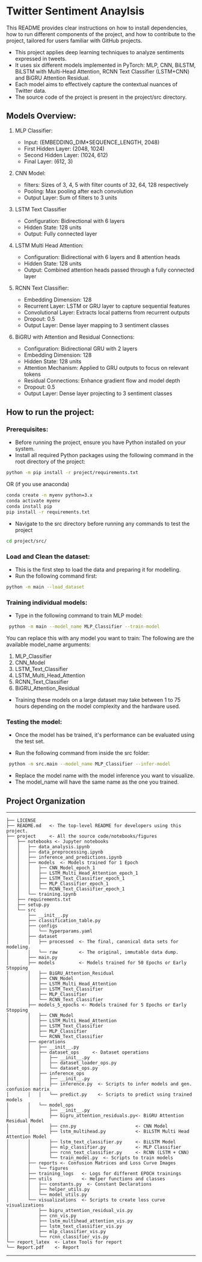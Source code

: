 # Twitter Sentiment Anaylsis

This README provides clear instructions on how to install dependencies, how to run different components of the project, and how to contribute to the project, tailored for users familiar with GitHub projects.

- This project applies deep learning techniques to analyze sentiments expressed in tweets. 
- It uses six different models implemented in PyTorch: MLP, CNN, BiLSTM, BiLSTM with Multi-Head Attention, RCNN Text Classifier (LSTM+CNN) and BiGRU Attention Residual. 
- Each model aims to effectively capture the contextual nuances of Twitter data. 
- The source code of the project is present in the project/src directory.

## Models Overview:

1. MLP Classifier:
    - Input: (EMBEDDING_DIM*SEQUENCE_LENGTH, 2048)
    - First Hidden Layer: (2048, 1024)
    - Second Hidden Layer: (1024, 612)
    - Final Layer: (612, 3)
2. CNN Model:
    - filters:  Sizes of 3, 4, 5 with filter counts of 32, 64, 128 respectively
    - Pooling: Max pooling after each convolution
    - Output Layer: Sum of filters to 3 units

3. LSTM Text Classifier
    - Configuration: Bidirectional with 6 layers
    - Hidden State: 128 units
    - Output: Fully connected layer

4. LSTM Multi Head Attention:
    - Configuration: Bidirectional with 6 layers and 8 attention heads
    - Hidden State: 128 units
    - Output: Combined attention heads passed through a fully connected layer

5. RCNN Text Classifier:
    - Embedding Dimension: 128
    - Recurrent Layer: LSTM or GRU layer to capture sequential features
    - Convolutional Layer: Extracts local patterns from recurrent outputs
    - Dropout: 0.5
    - Output Layer: Dense layer mapping to 3 sentiment classes

6. BiGRU with Attention and Residual Connections:
    - Configuration: Bidirectional GRU with 2 layers
    - Embedding Dimension: 128
    - Hidden State: 128 units
    - Attention Mechanism: Applied to GRU outputs to focus on relevant tokens
    - Residual Connections: Enhance gradient flow and model depth
    - Dropout: 0.5
    - Output Layer: Dense layer projecting to 3 sentiment classes 

## How to run the project:

### Prerequisites:
- Before running the project, ensure you have Python installed on your system. 
- Install all required Python packages using the following command in the root directory of the project:
```bash
python -m pip install -r project/requirements.txt
```
OR (if you use anaconda)
```bash
conda create -n myenv python=3.x
conda activate myenv
conda install pip
pip install -r requirements.txt
```

- Navigate to the src directory before running any commands to test the project
```bash
cd project/src/
```

### Load and Clean the dataset:

- This is the first step to load the data and preparing it for modelling. 
- Run the following command first:
```bash
python -m main --load_dataset
```

### Training individual models:
- Type in the following command to train MLP model:
```bash
 python -m main --model_name MLP_Classifier --train-model
```
You can replace this with any model you want to train:
The following are the available model_name arguments:
1. MLP_Classifier
2. CNN_Model
3. LSTM_Text_Classifier
4. LSTM_Multi_Head_Attention
5. RCNN_Text_Classifier
6. BiGRU_Attention_Residual

- Training these models on a large dataset may take between 1 to 75 hours depending on the model complexity and the hardware used.

### Testing the model:

- Once the model has be trained, it's performance can be evaluated using the test set. 

- Run the following command from inside the src folder:
```bash
 python -m src.main --model_name MLP_Classifier --infer-model
```
- Replace the model name with the model inference you want to visualize. 
- The model_name will have the same name as the one you trained.

## Project Organization
------------

    ├── LICENSE
    ├── README.md   <- The top-level README for developers using this project.
    ├── project     <- All the source code/notebooks/figures
    │   ├── notebooks <- Jupyter notebooks
    │   │   ├── data_analysis.ipynb
    │   │   ├── data_preprocessing.ipynb
    │   │   ├── inference_and_predictions.ipynb
    │   │   ├── models  <- Models trained for 1 Epoch
    │   │   │   ├── CNN_Model_epoch_1
    │   │   │   ├── LSTM_Multi_Head_Attention_epoch_1
    │   │   │   ├── LSTM_Text_Classifier_epoch_1
    │   │   │   ├── MLP_Classifier_epoch_1
    │   │   │   └── RCNN_Text_Classifier_epoch_1
    │   │   └── training.ipynb
    │   ├── requirements.txt
    │   ├── setup.py
    │   └── src
    │       ├── __init__.py
    │       ├── classification_table.py
    │       ├── configs
    │       │   └── hyperparams.yaml
    │       ├── dataset
    │       │   ├── processed  <- The final, canonical data sets for modeling.
    │       │   └── raw        <- The original, immutable data dump.
    │       ├── main.py
    │       ├── models         <- Models trained for 50 Epochs or Early Stopping
    │       │   ├── BiGRU_Attention_Residual
    │       │   ├── CNN_Model
    │       │   ├── LSTM_Multi_Head_Attention
    │       │   ├── LSTM_Text_Classifier
    │       │   ├── MLP_Classifier
    │       │   └── RCNN_Text_Classifier
    │       ├── models_5_epochs <- Models trained for 5 Epochs or Early Stopping     
    │       │   ├── CNN_Model
    │       │   ├── LSTM_Multi_Head_Attention
    │       │   ├── LSTM_Text_Classifier
    │       │   ├── MLP_Classifier
    │       │   └── RCNN_Text_Classifier
    │       ├── operations
    │       │   ├── __init__.py
    │       │   ├── dataset_ops     <- Dataset operations
    │       │   │   ├── __init__.py
    │       │   │   ├── dataset_loader_ops.py
    │       │   │   └── dataset_ops.py 
    │       │   ├── inference_ops
    │       │   │   ├── __init__.py
    │       │   │   ├── inference.py  <- Scripts to infer models and gen. confusion matrix
    │       │   │   └── predict.py    <- Scripts to predict using trained models
    │       │   └── model_ops
    │       │       ├── __init__.py
    │       │       ├── bigru_attention_residuals.py<- BiGRU Attention Residual Model
    │       │       ├── cnn.py                      <- CNN Model
    │       │       ├── lstm_multihead.py           <- BiLSTM Multi Head Attention Model
    │       │       ├── lstm_text_classifier.py     <- BiLSTM Model
    │       │       ├── mlp_classifier.py           <- MLP Classifier
    │       │       ├── rcnn_text_classifier.py     <- RCNN (LSTM + CNN)
    │       │       └── train_model.py  <- Scripts to train models
    │       ├── reports <- Confusion Matrices and Loss Curve Images
    │       │   └── figures
    │       ├── training_logs   <- Logs for different EPOCH trainings
    │       ├── utils           <- Helper functions and classes
    │       │   ├── constants.py  <- Constant Declarations
    │       │   ├── helper_utils.py
    │       │   └── model_utils.py
    │       └── visualizations  <- Scripts to create loss curve visualizations
    │           ├── bigru_attention_residual_vis.py
    │           ├── cnn_vis.py
    │           ├── lstm_multihead_attention_vis.py
    │           ├── lstm_text_classifier_vis.py
    │           ├── mlp_classifier_vis.py
    │           └── rcnn_classifier_vis.py
    └── report_latex  <- Latex Tools for report
    └── Report.pdf    <- Report
--------


